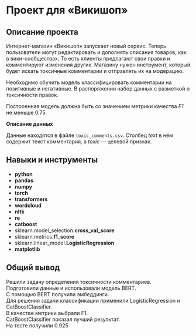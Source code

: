 # Проект для «Викишоп»

## Описание проекта

Интернет-магазин «Викишоп» запускает новый сервис. Теперь пользователи могут редактировать и дополнять описания товаров, как в вики-сообществах. То есть клиенты предлагают свои правки и комментируют изменения других. Магазину нужен инструмент, который будет искать токсичные комментарии и отправлять их на модерацию. 

Необходимо обучить модель классифицировать комментарии на позитивные и негативные. В распоряжении набор данных с разметкой о токсичности правок.

Построенная модель должна быть со значением метрики качества *F1* не меньше 0.75. 

**Описание данных**

Данные находятся в файле `toxic_comments.csv`. Столбец *text* в нём содержит текст комментария, а *toxic* — целевой признак.


## Навыки и инструменты

- **python**
- **pandas**
- **numpy**
- **torch**
- **transformers**
- **wordcloud**
- **nltk**
- **re**
- **catboost**
- sklearn.model_selection.**cross_val_score**
- sklearn.metrics.**f1_score**
- sklearn.linear_model.**LogisticRegression**
- **matplotlib**

## 

## Общий вывод

Решили задачу определения токсичности комментариев.    
Подготовили данные и использовали модель BERT.    
С помощью BERT получили эмбеддинги.     
Для решения задачи классификации применили LogisticRegression и CatBoostClassifier.    
В качестве метрики выбрали F1.     
CatBoostClassifier показал лучший результат.     
На тесте получили 0.925

